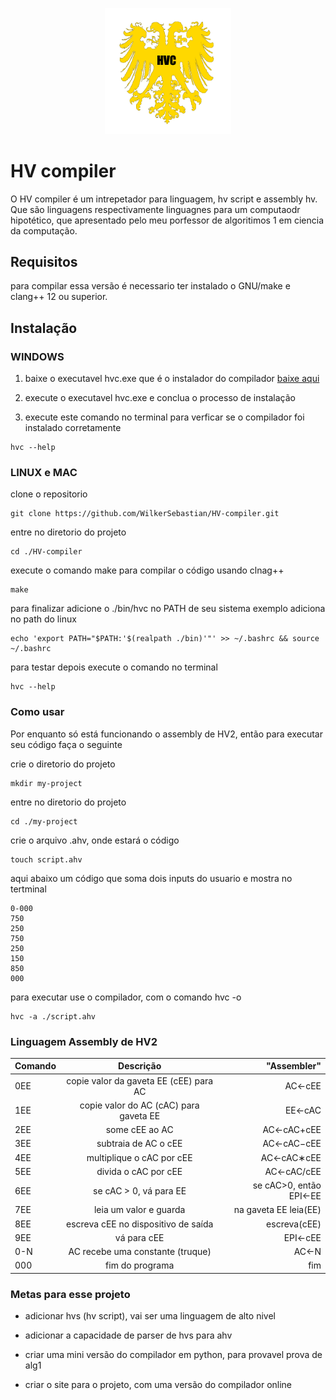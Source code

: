 <p align="center">
  <img src="./hvc.png" width="40%" height="40%"/>
</p>

# HV compiler

O HV compiler é um intrepetador para linguagem, hv script e assembly hv.
Que são linguagens respectivamente linguagnes para um computaodr
hipotético, que apresentado pelo meu porfessor de algoritimos 1 em 
ciencia da computação.

## Requisitos

para compilar essa versão é necessario ter instalado o
GNU/make e clang++ 12 ou superior.

## Instalação

### WINDOWS

1. baixe o executavel hvc.exe que é o instalador do compilador
<a href="https://github.com/WilkerSebastian/HV-compiler/releases/download/v1.0.0-hvc-win-x64/HVC.exe">baixe aqui</a>

2. execute o executavel hvc.exe e conclua o processo de instalação

3. execute este comando no terminal para verficar se o compilador foi instalado corretamente
```
hvc --help
```

### LINUX e MAC

clone o repositorio

```
git clone https://github.com/WilkerSebastian/HV-compiler.git
```

entre no diretorio do projeto
```
cd ./HV-compiler
```

execute o comando make para compilar o código usando clnag++

```
make
```

para finalizar adicione o ./bin/hvc no PATH de seu sistema
exemplo adiciona no path do linux
```
echo 'export PATH="$PATH:'$(realpath ./bin)'"' >> ~/.bashrc && source ~/.bashrc
```

para testar depois execute o comando no terminal
```
hvc --help
```

### Como usar

Por enquanto só está funcionando o assembly de HV2, então para executar
seu código faça o seguinte

crie o diretorio do projeto
```
mkdir my-project
```

entre no diretorio do projeto
```
cd ./my-project
```

crie o arquivo .ahv, onde estará o código
```
touch script.ahv
```

aqui abaixo um código que soma dois inputs do usuario e mostra
no tertminal
```
0-000
750
250
750
250
150
850
000
```

para executar use o compilador, com o comando hvc -o <caminho do script> 
```
hvc -a ./script.ahv
```

### Linguagem Assembly de HV2

| Comando | Descrição | "Assembler" |
| :--- | :-----------------------------------------------: | -----: 
| 0EE | copie valor da gaveta EE (cEE) para AC | AC←cEE |
| 1EE | copie valor do AC (cAC) para gaveta EE | EE←cAC |
| 2EE | some cEE ao AC | AC←cAC+cEE |
| 3EE | subtraia de AC o cEE | AC←cAC−cEE |
| 4EE | multiplique o cAC por cEE | AC←cAC∗cEE |
| 5EE | divida o cAC por cEE | AC←cAC/cEE |
| 6EE | se cAC > 0, vá para EE | se cAC>0, então EPI←EE |
| 7EE | leia um valor e guarda | na gaveta EE	leia(EE) |
| 8EE | escreva cEE no dispositivo de saída | escreva(cEE) |
| 9EE | vá para cEE |	EPI←cEE |
| 0-N | AC recebe uma constante (truque) | AC←N |
| 000 | fim do programa | fim |

### Metas para esse projeto

- adicionar hvs (hv script), vai ser uma linguagem de alto nivel

- adicionar a capacidade de parser de hvs para ahv

- criar uma mini versão do compilador em python, para provavel prova de alg1

- criar o site para o projeto, com uma versão do compilador online